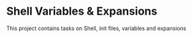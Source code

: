 # Shell Variables & Expansions 

This project contains tasks on Shell, init files, variables and expansions

